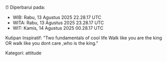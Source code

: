 ⏰ Diperbarui pada:
- WIB: Rabu, 13 Agustus 2025 22.28.17 UTC
- WITA: Rabu, 13 Agustus 2025 23.28.17 UTC
- WIT: Kamis, 14 Agustus 2025 00.28.17 UTC

Kutipan Inspiratif:
"Two fundamentals of cool life  Walk like you are the king OR walk like you dont care ,who is the king."


Kategori: attitude

